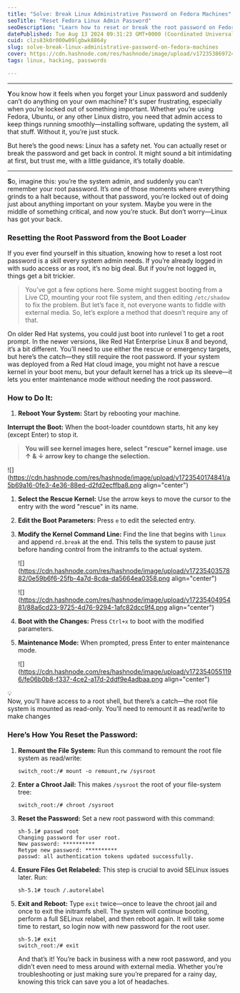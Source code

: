 ```yaml
---
title: "Solve: Break Linux Administrative Password on Fedora Machines"
seoTitle: "Reset Fedora Linux Admin Password"
seoDescription: "Learn how to reset or break the root password on Fedora systems using boot loader without external media"
datePublished: Tue Aug 13 2024 09:31:23 GMT+0000 (Coordinated Universal Time)
cuid: clzs83k0r000w09lgbwk8864y
slug: solve-break-linux-administrative-password-on-fedora-machines
cover: https://cdn.hashnode.com/res/hashnode/image/upload/v1723538697242/9088c6d9-0505-4a4c-9cf9-6a6b565f7bb8.png
tags: linux, hacking, passwords

---
```


---

**Y**ou know how it feels when you forget your Linux password and suddenly can’t do anything on your own machine? It's super frustrating, especially when you’re locked out of something important. Whether you’re using Fedora, Ubuntu, or any other Linux distro, you need that admin access to keep things running smoothly—installing software, updating the system, all that stuff. Without it, you’re just stuck.

But here’s the good news: Linux has a safety net. You can actually reset or break the password and get back in control. It might sound a bit intimidating at first, but trust me, with a little guidance, it’s totally doable.

---

**S**o, imagine this: you’re the system admin, and suddenly you can’t remember your root password. It’s one of those moments where everything grinds to a halt because, without that password, you’re locked out of doing just about anything important on your system. Maybe you were in the middle of something critical, and now you’re stuck. But don’t worry—Linux has got your back.

### **Resetting the Root Password from the Boot Loader**

If you ever find yourself in this situation, knowing how to reset a lost root password is a skill every system admin needs. If you’re already logged in with sudo access or as root, it’s no big deal. But if you’re not logged in, things get a bit trickier.

> You’ve got a few options here. Some might suggest booting from a Live CD, mounting your root file system, and then editing `/etc/shadow` to fix the problem. But let’s face it, not everyone wants to fiddle with external media. So, let’s explore a method that doesn’t require any of that.

On older Red Hat systems, you could just boot into runlevel 1 to get a root prompt. In the newer versions, like Red Hat Enterprise Linux 8 and beyond, it’s a bit different. You’ll need to use either the rescue or emergency targets, but here’s the catch—they still require the root password. If your system was deployed from a Red Hat cloud image, you might not have a rescue kernel in your boot menu, but your default kernel has a trick up its sleeve—it lets you enter maintenance mode without needing the root password.

### **How to Do It:**

1. **Reboot Your System:** Start by rebooting your machine.
    

**Interrupt the Boot:** When the boot-loader countdown starts, hit any key (except Enter) to stop it.

> **You will see kernel images here, select "rescue" kernel image. use ↑ & ↓ arrow key to change the selection.**

![](https://cdn.hashnode.com/res/hashnode/image/upload/v1723540174841/a5b69a16-0fe3-4e36-88ed-d2fd2ecffba8.png align="center")

1. **Select the Rescue Kernel:** Use the arrow keys to move the cursor to the entry with the word "rescue" in its name.
    
2. **Edit the Boot Parameters:** Press `e` to edit the selected entry.
    
3. **Modify the Kernel Command Line:** Find the line that begins with `linux` and append `rd.break` at the end. This tells the system to pause just before handing control from the initramfs to the actual system.
    
    ![](https://cdn.hashnode.com/res/hashnode/image/upload/v1723540357882/0e59b6f6-25fb-4a7d-8cda-da5664ea0358.png align="center")
    
    ![](https://cdn.hashnode.com/res/hashnode/image/upload/v1723540495481/88a6cd23-9725-4d76-9294-1afc82dcc9f4.png align="center")
    
4. **Boot with the Changes:** Press `Ctrl+x` to boot with the modified parameters.
    
5. **Maintenance Mode:** When prompted, press Enter to enter maintenance mode.
    
    ![](https://cdn.hashnode.com/res/hashnode/image/upload/v1723540551196/fe06b0b8-f337-4ce2-a17d-2ddf9e4adbaa.png align="center")
    

<div data-node-type="callout">
<div data-node-type="callout-emoji">💡</div>
<div data-node-type="callout-text">Now, you’ll have access to a root shell, but there’s a catch—the root file system is mounted as read-only. You’ll need to remount it as read/write to make changes</div>
</div>

### **Here’s How You Reset the Password:**

1. **Remount the File System:** Run this command to remount the root file system as read/write:
    
    ```plaintext
    switch_root:/# mount -o remount,rw /sysroot
    ```
    
2. **Enter a Chroot Jail:** This makes `/sysroot` the root of your file-system tree:
    
    ```plaintext
    switch_root:/# chroot /sysroot
    ```
    
3. **Reset the Password:** Set a new root password with this command:
    
    ```plaintext
    sh-5.1# passwd root
    Changing password for user root.
    New password: **********
    Retype new password: **********
    passwd: all authentication tokens updated successfully.
    ```
    
4. **Ensure Files Get Relabeled:** This step is crucial to avoid SELinux issues later. Run:
    
    ```plaintext
    sh-5.1# touch /.autorelabel
    ```
    
5. **Exit and Reboot:** Type `exit` twice—once to leave the chroot jail and once to exit the initramfs shell. The system will continue booting, perform a full SELinux relabel, and then reboot again. It will take some time to restart, so login now with new password for the root user.
    
    ```plaintext
    sh-5.1# exit
    switch_root:/# exit
    ```
    
    And that’s it! You’re back in business with a new root password, and you didn’t even need to mess around with external media. Whether you’re troubleshooting or just making sure you’re prepared for a rainy day, knowing this trick can save you a lot of headaches.